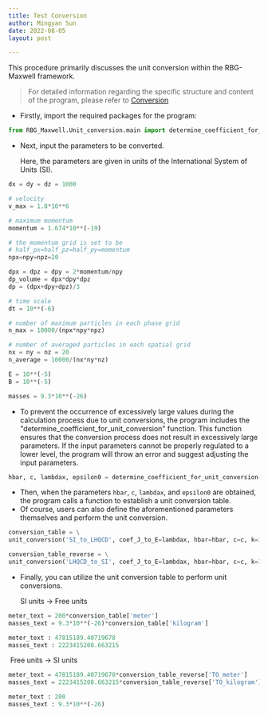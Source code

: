 ```yaml
---
title: Test Conversion
author: Mingyan Sun 
date: 2022-08-05
layout: post

---
```




This procedure primarily discusses the unit conversion within the RBG-Maxwell framework.

> For detailed information regarding the specific structure and content of the program, please refer to [Conversion](http://sunminmgyan.github.io/jekyll/2022-07-10-Conversion.html)



- Firstly, import the required packages for the program:

```python
from RBG_Maxwell.Unit_conversion.main import determine_coefficient_for_unit_conversion, unit_conversion
```



- Next, input the parameters to be converted.

  Here, the parameters are given in units of the International System of Units (SI).

```python
dx = dy = dz = 1000

# velocity
v_max = 1.8*10**6

# maximum momentum
momentum = 1.674*10**(-19)

# the momentum grid is set to be 
# half_px=half_pz=half_py=momentum
npx=npy=npz=20

dpx = dpz = dpy = 2*momentum/npy
dp_volume = dpx*dpy*dpz
dp = (dpx+dpy+dpz)/3

# time scale
dt = 10**(-6)

# number of maximum particles in each phase grid
n_max = 10000/(npx*npy*npz)

# number of averaged particles in each spatial grid
nx = ny = nz = 20
n_average = 10000/(nx*ny*nz)

E = 10**(-5)
B = 10**(-5)

masses = 9.3*10**(-26)
```



- To prevent the occurrence of excessively large values during the calculation process due to unit conversions, the program includes the "determine_coefficient_for_unit_conversion" function. This function ensures that the conversion process does not result in excessively large parameters. If the input parameters cannot be properly regulated to a lower level, the program will throw an error and suggest adjusting the input parameters.

```python
hbar, c, lambdax, epsilon0 = determine_coefficient_for_unit_conversion(dt, dx, dx*dy*dz, dp, dp_volume,n_max, n_average, v_max, E, B, masses, momentum )
```



- Then, when the parameters `hbar`, `c`, `lambdax`, and `epsilon0` are obtained, the program calls a function to establish a unit conversion table.
- Of course, users can also define the aforementioned parameters themselves and perform the unit conversion.

```python
conversion_table = \
unit_conversion('SI_to_LHQCD', coef_J_to_E=lambdax, hbar=hbar, c=c, k=1., epsilon0=epsilon0)

conversion_table_reverse = \
unit_conversion('LHQCD_to_SI', coef_J_to_E=lambdax, hbar=hbar, c=c, k=1., epsilon0=epsilon0)
```



- Finally, you can utilize the unit conversion table to perform unit conversions.

  SI units -> Free units

```python
meter_text = 200*conversion_table['meter']
masses_text = 9.3*10**(-26)*conversion_table['kilogram']
```



```python
meter_text : 47815189.40719678
masses_text : 2223415208.663215
```

​		 Free units -> SI units	

```python
meter_text = 47815189.40719678*conversion_table_reverse['TO_meter']
masses_text = 2223415208.663215*conversion_table_reverse['TO_kilogram']
```



```python
meter_text : 200
masses_text : 9.3*10**(-26)
```

